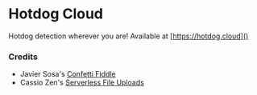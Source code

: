 # Hotdog Cloud
Hotdog detection wherever you are! Available at [https://hotdog.cloud]()

### Credits
 - Javier Sosa's [Confetti Fiddle](http://jsfiddle.net/Javalsu/94tj0cqd/)
 - Cassio Zen's [Serverless File Uploads](https://www.netlify.com/blog/2016/11/17/serverless-file-uploads/)